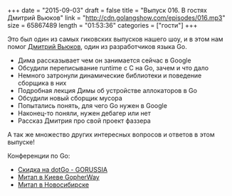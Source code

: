 +++
date = "2015-09-03"
draft = false
title = "Выпуск 016. В гостях Дмитрий Вьюков"
link = "http://cdn.golangshow.com/episodes/016.mp3"
size = 65867489
length = "01:53:36"
categories = ["гости"]
+++

Это был один из самых гиковских выпусков нашего шоу, и в этом нам помог [Дмитрий Вьюков](https://twitter.com/dvyukov), один из разработчиков языка Go.

* Дима рассказывает чем он занимается сейчас в Google
* Обсудили переписывание runtime с С на Go, зачем и что дало
* Немного затронули динамические библиотеки и поведение сборщика в них
* Подробная лекция Димы об устройстве аллокаторов в Go
* Обсудили новый сборщик мусора
* Попытались понять, для чего Go нужен в Google
* Наконец-то поняли, нужен дебагер или нет
* Рассказ Дмитрия про свой проект фаззера

А так же множество других интересных вопросов и ответов в этом выпуске!

Конференции по Go:

* [Скидка на dotGo - GORUSSIA](https://dotgo2015.eventbrite.com/?discount=GORUSSIA)
* [Митап в Киеве GopherWay](http://gopherway.com)
* [Митап в Новосибирске](http://golang-nsk.party/)
